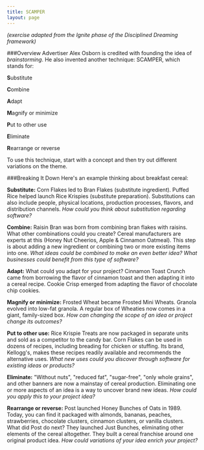 ```yaml
---
title: SCAMPER
layout: page
---
```



*(exercise adapted from the Ignite phase of the Disciplined Dreaming framework)*

###Overview
Advertiser Alex Osborn is credited with founding the idea of *brainstorming*. He also invented another technique: SCAMPER, which stands for:

**S**ubstitute

**C**ombine

**A**dapt

**M**agnify or minimize

**P**ut to other use

**E**liminate

**R**earrange or reverse

To use this technique, start with a concept and then try out different variations on the theme.

###Breaking It Down
Here's an example thinking about breakfast cereal:

**Substitute:** Corn Flakes led to Bran Flakes (substitute ingredient). Puffed Rice helped launch Rice Krispies (substitute preparation). Substitutions can also include people, physical locations, production processes, flavors, and distribution channels. *How could you think about substitution regarding software?*

**Combine:** Raisin Bran was born from combining bran flakes with raisins. What other combinations could you create? Cereal manufacturers are experts at this (Honey Nut Cheerios, Apple & Cinnamon Oatmeal). This step is about adding a new ingredient or combining two or more existing items into one. *What ideas could be combined to make an even better idea? What businesses could benefit from this type of software?*

**Adapt:** What could you adapt for your project? Cinnamon Toast Crunch came from borrowing the flavor of cinnamon toast and then adapting it into a cereal recipe. Cookie Crisp emerged from adapting the flavor of chocolate chip cookies.

**Magnify or minimize:** Frosted Wheat became Frosted Mini Wheats. Granola evolved into low-fat granola. A regular box of Wheaties now comes in a giant, family-sized box. *How can changing the scope of an idea or project change its outcomes?*

**Put to other use:** Rice Krispie Treats are now packaged in separate units and sold as a competitor to the candy bar. Corn Flakes can be used in dozens of recipes, including breading for chicken or stuffing. Its brand, Kellogg's, makes these recipes readily available and recommends the alternative uses. *What new uses could you discover through software for existing ideas or products?*

**Eliminate:** "Without nuts", "reduced fat", "sugar-free", "only whole grains", and other banners are now a mainstay of cereal production. Eliminating one or more aspects of an idea is a way to uncover brand new ideas. *How could you apply this to your project idea?*

**Rearrange or reverse:** Post launched Honey Bunches of Oats in 1989. Today, you can find it packaged with almonds, bananas, peaches, strawberries, chocolate clusters, cinnamon clusters, or vanilla clusters. What did Post do next? They launched Just Bunches, eliminating other elements of the cereal altogether. They built a cereal franchise around one original product idea. *How could variations of your idea enrich your project?*
